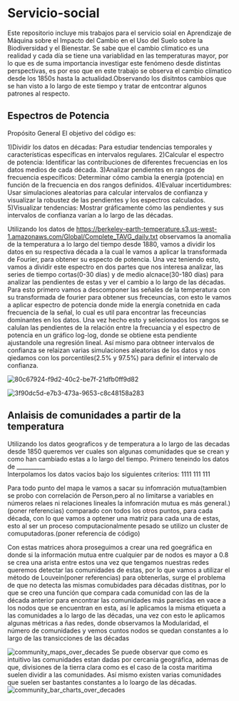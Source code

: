 # Servicio-social
Este repositorio incluye mis trabajos para el servicio soial en Aprendizaje de Máquina sobre el Impacto del Cambio en el Uso del Suelo sobre la Biodiversidad y el Bienestar.
Se sabe que el cambio climatico es una realidad y cada día se tiene una variablidad en las temperaturas mayor, por lo que es de suma importancia investigar este fenómeno desde distintas perspectivas, es por eso que en este trabajo se observa el cambio clímatico desde los 1850s hasta la actualidad.Observando los disitntos cambios que se han visto a lo largo de este tiempo y tratar de entcontrar algunos patrones al respecto.

## Espectros de Potencia

Propósito General
El objetivo del código es:

1)Dividir los datos en décadas: Para estudiar tendencias temporales y características específicas en intervalos regulares.
2)Calcular el espectro de potencia: Identificar las contribuciones de diferentes frecuencias en los datos medios de cada década.
3)Analizar pendientes en rangos de frecuencia específicos: Determinar cómo cambia la energía (potencia) en función de la frecuencia en dos rangos definidos.
4)Evaluar incertidumbres: Usar simulaciones aleatorias para calcular intervalos de confianza y visualizar la robustez de las pendientes y los espectros calculados.
5)Visualizar tendencias: Mostrar gráficamente cómo las pendientes y sus intervalos de confianza varían a lo largo de las décadas.

Utilizando los datos de https://berkeley-earth-temperature.s3.us-west-1.amazonaws.com/Global/Complete_TAVG_daily.txt observamos la anomalia de la temperatura a lo largo del tiempo desde 1880, vamos a dividir los datos en su respectiva década a la cual le vamos a aplicar la transformada de Fourier, para obtener su especto de potencia.
Una vez teniendo esto, vamos a dividir este espectro en dos partes que nos interesa analizar, las series de tiempo cortas(0-30 días) y de medio alcnace(30-180 días) para analizar las pendientes de estas y ver el cambio a lo largo de las décadas.
Para esto primero vamos a descomponer las señales de la temperatura con su transformada de fourier para obtener sus freceuncias, con esto le vamos a aplicar espectro de potencia donde mide la energía conetnida en cada frecuencia de la señal, lo cual es util para encontrar las freceuncias dominantes en los datos. Una vez hecho esto y selecionados los rangos se calulan las pendientes de la relación entre la frecuancia y el espectro de potencia en un gráfico log-log, donde se obtiene esta pendiente ajustandole una regresión lineal.
Así mismo para obtneer intervalos de confianza se relaizan varias simulaciones aleatorias de los datos  y nos qiedamos con los porcentiles(2.5% y 97.5%) para definir el intervalo de confianza.

![80c67924-f9d2-40c2-be7f-21dfb0ff9d82](https://github.com/user-attachments/assets/20431544-32ec-4b50-9aad-af303fa0d38e)

![3f90dc5d-e7b3-473a-9653-c8c48158a283](https://github.com/user-attachments/assets/f20a0fd5-f7b4-4447-841a-e2e0772f79ed)


## Anlaisis de comunidades a partir de la temperatura
Utilizando los datos geograficos y de temperatura a lo largo de las decadas desde 1850 queremos ver cuales son algunas comunidades que se crean y como han cambiado estas a lo largo del tiempo.
Primero teneindo los datos de __________  
Interpolamos los datos vacios bajo los siguientes criterios:
1111
111
111

Para todo punto del mapa le vamos a sacar su infomración mutua(tambien se probo con correlación de Person,pero al no limitarse a variables en números relaes ni relaciones lineales la infomración mutua es más general.)(poner referencias) comparado con todos los otros puntos, para cada década, con lo que vamos a optener una matriz para cada una de estas, esto al ser un proceso computacionalmente pesado se utilizo un cluster de comuputadoras.(poner referencia de código)



Con estas matrices ahora proseguimos a crear una red goegráfica en donde si la información mutua entre cualquier par de nodos es mayor a 0.8 se crea una arista entre estos una vez que tengamos nuestras redes queremos detectar las comunidades de estas, por lo que vamos a utilizar el método de Louvein(poner referencias) para obtenerlas, surge el problema de que no detecta las mismas comubidades para décadas distitnas, por lo que se creo una función que compara cada comunidad con las de la década anterior para encontrar las comunidades más parecidas en vace a los nodos que se encuentran en esta, así le aplicamos la misma etiqueta a las comunidades a lo largo  de las décadas, una vez con esto le  aplicamos algunas métricas a ñas redes, donde observamos la Modularidad, el número de comunidades y vemos cuntos nodos se quedan constantes a lo largo de las transicciones de las décadas

![community_maps_over_decades](https://github.com/user-attachments/assets/97addee6-f3da-46e1-85c1-e320cb117053)
Se puede observar que como es intuitivo las comunidades estan dadas por cercania geográfica, ademas de que, divisiones de la tierra clara como es el caso de la costa maritima suelen dividir a las comunidades. Así mismo existen varias comunidades que suelen ser bastantes constantes a lo loargo de las décadas.
![community_bar_charts_over_decades](https://github.com/user-attachments/assets/7f5fdb73-f830-4331-ada5-92741f7fe150)
